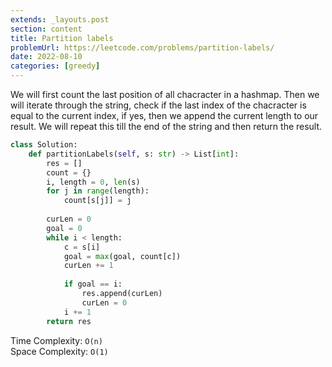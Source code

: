 ```yaml
---
extends: _layouts.post
section: content
title: Partition labels
problemUrl: https://leetcode.com/problems/partition-labels/
date: 2022-08-10
categories: [greedy]
---
```


We will first count the last position of all chacracter in a hashmap. Then we will iterate through the string, check if the last index of the chacracter is equal to the current index, if yes, then we append the current length to our result. We will repeat this till the end of the string and then return the result.

```python
class Solution:
    def partitionLabels(self, s: str) -> List[int]:
        res = []
        count = {}
        i, length = 0, len(s)
        for j in range(length):
            count[s[j]] = j
        
        curLen = 0
        goal = 0
        while i < length:
            c = s[i]
            goal = max(goal, count[c])
            curLen += 1
            
            if goal == i:
                res.append(curLen)
                curLen = 0
            i += 1
        return res
```

Time Complexity: `O(n)` <br/>
Space Complexity: `O(1)`